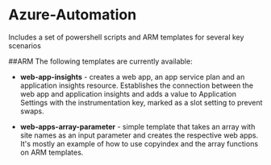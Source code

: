 # Azure-Automation
Includes a set of powershell scripts and ARM templates for several key scenarios

##ARM
The following templates are currently available:

* **web-app-insights** - creates a web app, an app service plan and an application insights resource. Establishes the connection between the web app and application insights and adds a value to Application Settings with the instrumentation key, marked as a slot setting to prevent swaps.

* **web-apps-array-parameter** - simple template that takes an array with site names as an input parameter and creates the respective web apps. It's mostly an example of how to use copyindex and the array functions on ARM templates.
